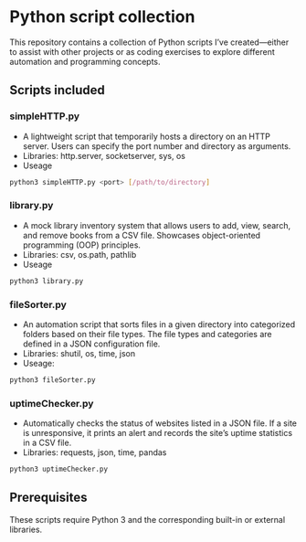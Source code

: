 # Python script collection
This repository contains a collection of Python scripts I’ve created—either to assist with other projects or as coding exercises to explore different automation and programming concepts.

## Scripts included
### simpleHTTP.py 
- A lightweight script that temporarily hosts a directory on an HTTP server. Users can specify the port number and directory as arguments.
- Libraries: http.server, socketserver, sys, os
- Useage
```bash
python3 simpleHTTP.py <port> [/path/to/directory]
```

### library.py
- A mock library inventory system that allows users to add, view, search, and remove books from a CSV file. Showcases object-oriented programming (OOP) principles.
- Libraries: csv, os.path, pathlib
- Useage
```bash
python3 library.py
```

### fileSorter.py
- An automation script that sorts files in a given directory into categorized folders based on their file types. The file types and categories are defined in a JSON configuration file.
- Libraries: shutil, os, time, json
- Useage:
```bash
python3 fileSorter.py
```

### uptimeChecker.py
- Automatically checks the status of websites listed in a JSON file. If a site is unresponsive, it prints an alert and records the site’s uptime statistics in a CSV file.
- Libraries: requests, json, time, pandas
```bash
python3 uptimeChecker.py
```

## Prerequisites  
These scripts require Python 3 and the corresponding built-in or external libraries.
